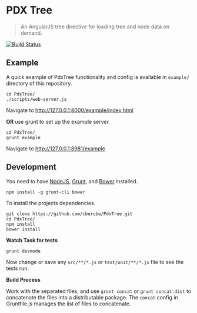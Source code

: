 # PDX Tree

> An AngularJS tree directive for loading tree and node data on demand.

[![Build Status](https://secure.travis-ci.org/cberube/PdxTree.png?branch=master)](https://travis-ci.org/cberube/PdxTree)

## Example

A quick example of PdxTree functionality and config is available in `example/` directory of this repository.

```
cd PdxTree/
./scripts/web-server.js
```

Navigate to <http://127.0.0.1:8000/example/index.html>

**OR** use grunt to set up the example server.

```
cd PdxTree/
grunt example
```

Navigate to <http://127.0.0.1:8981/example>

## Development

You need to have [NodeJS](http://nodejs.org), [Grunt](http://gruntjs.com), and [Bower](http://bower.io) installed.

`npm install -g grunt-cli bower`

To install the projects dependencies.

```
git clone https://github.com/cberube/PdxTree.git
cd PdxTree/
npm install
bower install
```

**Watch Task for tests**

`grunt devmode`

Now change or save any `src/**/*.js` or `test/unit/**/*.js` file to see the tests run.

**Build Process**

Work with the separated files, and use `grunt concat` or `grunt concat:dist` to concatenate the files into a distributable package. The `concat` config in Gruntfile.js manages the list of files to concatenate.
